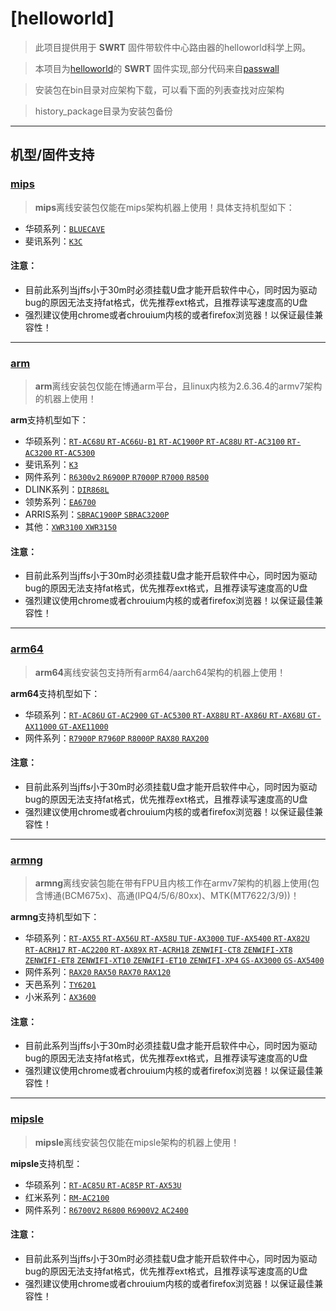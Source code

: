 # [helloworld]

> 此项目提供用于 **SWRT** 固件带软件中心路由器的helloworld科学上网。

> 本项目为[helloworld](https://github.com/fw876/helloworld)的 **SWRT** 固件实现,部分代码来自[passwall](https://github.com/xiaorouji/openwrt-passwall)

> 安装包在bin目录对应架构下载，可以看下面的列表查找对应架构

> history_package目录为安装包备份

---



## 机型/固件支持

### [mips](https://github.com/zusterben/plan_b/tree/master/bin/mips)

> **mips**离线安装包仅能在mips架构机器上使用！具体支持机型如下：

* 华硕系列：[`BLUECAVE`](https://github.com/zusterben/plan_b/tree/master/bin/mips)
* 斐讯系列：[`K3C`](https://github.com/zusterben/plan_b/tree/master/bin/mips)

#### 注意：

* 目前此系列当jffs小于30m时必须挂载U盘才能开启软件中心，同时因为驱动bug的原因无法支持fat格式，优先推荐ext格式，且推荐读写速度高的U盘
* 强烈建议使用chrome或者chrouium内核的或者firefox浏览器！以保证最佳兼容性！

---

### [arm](https://github.com/zusterben/plan_b/tree/master/bin/arm)

> **arm**离线安装包仅能在博通arm平台，且linux内核为2.6.36.4的armv7架构的机器上使用！

**arm**支持机型如下：

* 华硕系列：[`RT-AC68U` `RT-AC66U-B1` `RT-AC1900P` `RT-AC88U` `RT-AC3100` `RT-AC3200` `RT-AC5300`](https://github.com/zusterben/plan_b/tree/master/bin/arm)
* 斐讯系列：[`K3`](https://github.com/zusterben/plan_b/tree/master/bin/arm)
* 网件系列：[`R6300v2` `R6900P` `R7000P` `R7000` `R8500`](https://github.com/zusterben/plan_b/tree/master/bin/arm)
* DLINK系列：[`DIR868L`](https://github.com/zusterben/plan_b/tree/master/bin/arm)
* 领势系列：[`EA6700`](https://github.com/zusterben/plan_b/tree/master/bin/arm)
* ARRIS系列：[`SBRAC1900P` `SBRAC3200P`](https://github.com/zusterben/plan_b/tree/master/bin/arm)
* 其他：[`XWR3100` `XWR3150`](https://github.com/zusterben/plan_b/tree/master/bin/arm)

#### 注意：

* 目前此系列当jffs小于30m时必须挂载U盘才能开启软件中心，同时因为驱动bug的原因无法支持fat格式，优先推荐ext格式，且推荐读写速度高的U盘
* 强烈建议使用chrome或者chrouium内核的或者firefox浏览器！以保证最佳兼容性！

---

### [arm64](https://github.com/zusterben/plan_b/tree/master/bin/arm64)

> **arm64**离线安装包支持所有arm64/aarch64架构的机器上使用！

**arm64**支持机型如下：

* 华硕系列：[`RT-AC86U` `GT-AC2900` `GT-AC5300` `RT-AX88U` `RT-AX86U` `RT-AX68U` `GT-AX11000` `GT-AXE11000`](https://github.com/zusterben/plan_b/tree/master/bin/arm64)
* 网件系列：[`R7900P` `R7960P` `R8000P` `RAX80` `RAX200`](https://github.com/zusterben/plan_b/tree/master/bin/arm64)

#### 注意：

* 目前此系列当jffs小于30m时必须挂载U盘才能开启软件中心，同时因为驱动bug的原因无法支持fat格式，优先推荐ext格式，且推荐读写速度高的U盘
* 强烈建议使用chrome或者chrouium内核的或者firefox浏览器！以保证最佳兼容性！

---

### [armng](https://github.com/zusterben/plan_b/tree/master/bin/armng)

> **armng**离线安装包能在带有FPU且内核工作在armv7架构的机器上使用(包含博通(BCM675x)、高通(IPQ4/5/6/80xx)、MTK(MT7622/3/9))！

**armng**支持机型如下：

* 华硕系列：[`RT-AX55` `RT-AX56U` `RT-AX58U` `TUF-AX3000` `TUF-AX5400` `RT-AX82U` `RT-ACRH17` `RT-AC2200` `RT-AX89X` `RT-ACRH18` `ZENWIFI-CT8` `ZENWIFI-XT8` `ZENWIFI-ET8` `ZENWIFI-XT10` `ZENWIFI-ET10` `ZENWIFI-XP4` `GS-AX3000` `GS-AX5400`](https://github.com/zusterben/plan_b/tree/master/bin/armng)
* 网件系列：[`RAX20` `RAX50` `RAX70` `RAX120`](https://github.com/zusterben/plan_b/tree/master/bin/armng)
* 天邑系列：[`TY6201`](https://github.com/zusterben/plan_b/tree/master/bin/armng)
* 小米系列：[`AX3600`](https://github.com/zusterben/plan_b/tree/master/bin/armng)

#### 注意：

* 目前此系列当jffs小于30m时必须挂载U盘才能开启软件中心，同时因为驱动bug的原因无法支持fat格式，优先推荐ext格式，且推荐读写速度高的U盘
* 强烈建议使用chrome或者chrouium内核的或者firefox浏览器！以保证最佳兼容性！

---

### [mipsle](https://github.com/zusterben/plan_b/tree/master/bin/mipsle)

> **mipsle**离线安装包仅能在mipsle架构的机器上使用！

**mipsle**支持机型：

* 华硕系列：[`RT-AC85U` `RT-AC85P` `RT-AX53U`](https://github.com/zusterben/plan_b/tree/master/bin/mipsle)
* 红米系列：[`RM-AC2100`](https://github.com/zusterben/plan_b/tree/master/bin/mipsle)
* 网件系列：[`R6700V2` `R6800` `R6900V2` `AC2400`](https://github.com/zusterben/plan_b/tree/master/bin/mipsle)

#### 注意：

* 目前此系列当jffs小于30m时必须挂载U盘才能开启软件中心，同时因为驱动bug的原因无法支持fat格式，优先推荐ext格式，且推荐读写速度高的U盘
* 强烈建议使用chrome或者chrouium内核的或者firefox浏览器！以保证最佳兼容性！

